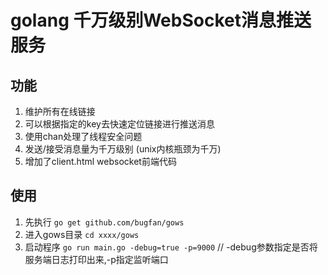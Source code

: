 # golang 千万级别WebSocket消息推送服务

## 功能
1. 维护所有在线链接
2. 可以根据指定的key去快速定位链接进行推送消息
3. 使用chan处理了线程安全问题
4. 发送/接受消息量为千万级别 (unix内核瓶颈为千万) 
5. 增加了client.html websocket前端代码

## 使用
1. 先执行 `go get github.com/bugfan/gows`
2. 进入gows目录 `cd xxxx/gows`
3. 启动程序 `go run main.go -debug=true -p=9000` // -debug参数指定是否将服务端日志打印出来,-p指定监听端口

